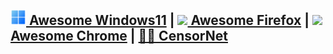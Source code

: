 ## [<img width=25px src="https://raw.githubusercontent.com/awesome-windows11/site/main/win11.jpg"></img> Awesome Windows11](https://github.com/awesome-windows11/windows11) | [<img width=25px src="https://upload.wikimedia.org/wikipedia/commons/thumb/a/a0/Firefox_logo%2C_2019.svg/1200px-Firefox_logo%2C_2019.svg.png"></img> Awesome Firefox](https://github.com/awesome-windows11/firefox) | [<img width=25px src="https://upload.wikimedia.org/wikipedia/commons/thumb/2/28/Chromium_Logo.svg/1200px-Chromium_Logo.svg.png"></img> Awesome Chrome](https://github.com/awesome-windows11/chrome) | [🕵️‍♀️ CensorNet](https://github.com/awesome-windows11/CensorNet)
